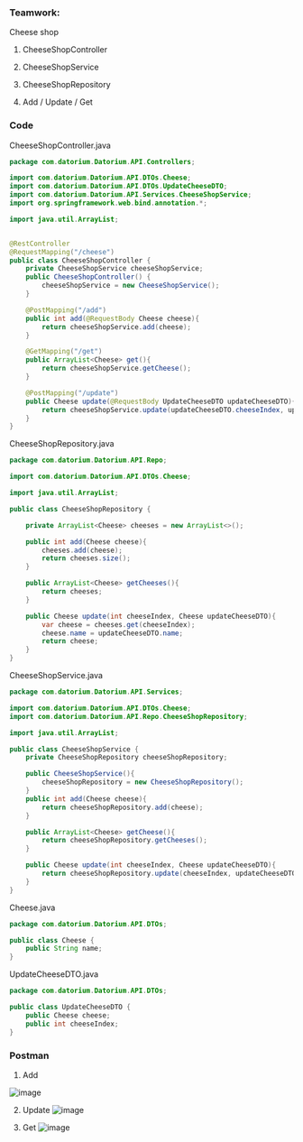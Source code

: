 ### Teamwork:
Cheese shop
1. CheeseShopController
2. CheeseShopService
3. CheeseShopRepository


1. Add / Update / Get

### Code

CheeseShopController.java
```java
package com.datorium.Datorium.API.Controllers;

import com.datorium.Datorium.API.DTOs.Cheese;
import com.datorium.Datorium.API.DTOs.UpdateCheeseDTO;
import com.datorium.Datorium.API.Services.CheeseShopService;
import org.springframework.web.bind.annotation.*;

import java.util.ArrayList;


@RestController
@RequestMapping("/cheese")
public class CheeseShopController {
    private CheeseShopService cheeseShopService;
    public CheeseShopController() {
        cheeseShopService = new CheeseShopService();
    }

    @PostMapping("/add")
    public int add(@RequestBody Cheese cheese){
        return cheeseShopService.add(cheese);
    }

    @GetMapping("/get")
    public ArrayList<Cheese> get(){
        return cheeseShopService.getCheese();
    }

    @PostMapping("/update")
    public Cheese update(@RequestBody UpdateCheeseDTO updateCheeseDTO){
        return cheeseShopService.update(updateCheeseDTO.cheeseIndex, updateCheeseDTO.cheese);
    }
}
```

CheeseShopRepository.java
```java
package com.datorium.Datorium.API.Repo;

import com.datorium.Datorium.API.DTOs.Cheese;

import java.util.ArrayList;

public class CheeseShopRepository {

    private ArrayList<Cheese> cheeses = new ArrayList<>();

    public int add(Cheese cheese){
        cheeses.add(cheese);
        return cheeses.size();
    }

    public ArrayList<Cheese> getCheeses(){
        return cheeses;
    }

    public Cheese update(int cheeseIndex, Cheese updateCheeseDTO){
        var cheese = cheeses.get(cheeseIndex);
        cheese.name = updateCheeseDTO.name;
        return cheese;
    }
}
```

CheeseShopService.java
```java
package com.datorium.Datorium.API.Services;

import com.datorium.Datorium.API.DTOs.Cheese;
import com.datorium.Datorium.API.Repo.CheeseShopRepository;

import java.util.ArrayList;

public class CheeseShopService {
    private CheeseShopRepository cheeseShopRepository;

    public CheeseShopService(){
        cheeseShopRepository = new CheeseShopRepository();
    }
    public int add(Cheese cheese){
        return cheeseShopRepository.add(cheese);
    }

    public ArrayList<Cheese> getCheese(){
        return cheeseShopRepository.getCheeses();
    }

    public Cheese update(int cheeseIndex, Cheese updateCheeseDTO){
        return cheeseShopRepository.update(cheeseIndex, updateCheeseDTO);
    }
}
```

Cheese.java
```java
package com.datorium.Datorium.API.DTOs;

public class Cheese {
    public String name;
}
```

UpdateCheeseDTO.java
```java
package com.datorium.Datorium.API.DTOs;

public class UpdateCheeseDTO {
    public Cheese cheese;
    public int cheeseIndex;
}
```

### Postman
1. Add

![image](https://github.com/user-attachments/assets/d07c22f5-777f-40f1-993a-884b10d6e2d2)

2. Update
![image](https://github.com/user-attachments/assets/6928d8bf-c2f4-45ce-904a-2e09038bcd6f)

3. Get
![image](https://github.com/user-attachments/assets/fefb0c32-690b-4a19-8379-3cbe4db71b11)
